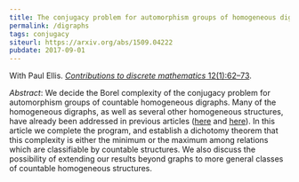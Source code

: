 ```yaml
---
title: The conjugacy problem for automorphism groups of homogeneous digraphs
permalink: /digraphs
tags: conjugacy
siteurl: https://arxiv.org/abs/1509.04222
pubdate: 2017-09-01
---
```


With Paul Ellis. [*Contributions to discrete mathematics* 12(1):62–73](https://doi.org/10.11575/cdm.v12i1.62551).<!--more-->

*Abstract*: We decide the Borel complexity of the conjugacy problem for automorphism groups of countable homogeneous digraphs. Many of the homogeneous digraphs, as well as several other homogeneous structures, have already been addressed in previous articles ([here](/summer) and [here](/conjugacy)). In this article we complete the program, and establish a dichotomy theorem that this complexity is either the minimum or the maximum among relations which are classifiable by countable structures. We also discuss the possibility of extending our results beyond graphs to more general classes of countable homogeneous structures.
